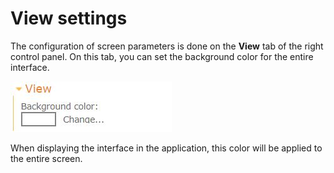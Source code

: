 # View settings

The configuration of screen parameters is done on the **View** tab of the right control panel. On this tab, you can set the background color for the entire interface. 

![en_01](en_01.jpg)

When displaying the interface in the application, this color will be applied to the entire screen.